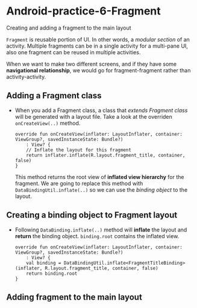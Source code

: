 # Android-practice-6-Fragment
Creating and adding a fragment to the main layout

`Fragment` is reusable portion of UI. In other words, a *modular section* of an activity. Multiple fragments can be in a single activity for a multi-pane UI, also one fragment can be reused in multiple activities.

When we want to make two different screens, and if they have some **navigational relationship**, we would go for fragment-fragment rather than activity-activity. 

## Adding a Fragment class
 - When you add a Fragment class, a class that *extends Fragment class* will be generated with a layout file. Take a look at the overriden `onCreateView(..)` method.
 
    ```
    override fun onCreateView(inflater: LayoutInflater, container: ViewGroup?, savedInstanceState: Bundle?)
        : View? {
        // Inflate the layout for this fragment
        return inflater.inflate(R.layout.fragment_title, container, false)
    }
    ```
    This method returns the root view of **inflated view hierarchy** for the fragment. We are going to replace this method with `DataBindingUtil.inflate(..)` so we can use the *binding object* to the layout.

## Creating a binding object to Fragment layout
 - Following `DataBinding.inflate(..)` method will **inflate** the layout and **return** the binding object. `binding.root` contains the inflated view.

    ```
    override fun onCreateView(inflater: LayoutInflater, container: ViewGroup?, savedInstanceState: Bundle?)
        : View? {
        val binding = DataBindingUtil.inflate<FragmentTitleBinding>(inflater, R.layout.fragment_title, container, false)
        return binding.root
    }
    ```

## Adding fragment to the main layout
